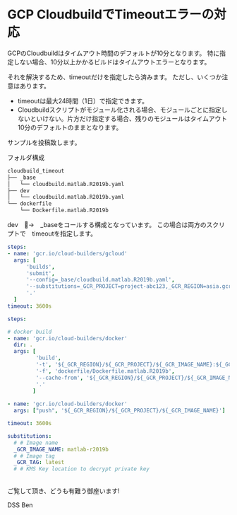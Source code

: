 # GCP CloudbuildでTimeoutエラーの対応

GCPのCloudbuildはタイムアウト時間のデフォルトが10分となります。
特に指定しない場合、10分以上かかるビルドはタイムアウトエラーとなります。

それを解決するため、timeoutだけを指定したら済みます。
ただし、いくつか注意はあります。

- timeoutは最大24時間（1日）で指定できます。
- Cloudbuildスクリプトがモジュール化される場合、モジュールごとに指定しないといけない。片方だけ指定する場合、残りのモジュールはタイムアウト10分のデフォルトのままとなります。

サンプルを投稿致します。

フォルダ構成

```sh
cloudbuild_timeout
├── _base
│   └── cloudbuild.matlab.R2019b.yaml
├── dev
│   └── cloudbuild.matlab.R2019b.yaml
└── dockerfile
    └── Dockerfile.matlab.R2019b
```

dev　→　_baseをコールする構成となっています。
この場合は両方のスクリプトで　timeoutを指定します。

```sh:dev/cloudbuild.matlab.R2019b.yaml
steps:
- name: 'gcr.io/cloud-builders/gcloud'
  args: [
      'builds', 
      'submit',
      '--config=_base/cloudbuild.matlab.R2019b.yaml',
      '--substitutions=_GCR_PROJECT=project-abc123,_GCR_REGION=asia.gcr.io',
      '.'
  ]
timeout: 3600s
```

```sh:_base/cloudbuild.matlab.R2019b.yaml
steps:

# docker build
- name: 'gcr.io/cloud-builders/docker'
  dir: .
  args: [
         'build',
         '-t', '${_GCR_REGION}/${_GCR_PROJECT}/${_GCR_IMAGE_NAME}:${_GCR_TAG}',
         '-f', 'dockerfile/Dockerfile.matlab.R2019b',
         '--cache-from', '${_GCR_REGION}/${_GCR_PROJECT}/${_GCR_IMAGE_NAME}:${_GCR_TAG}',
         '.'
        ]
        
- name: 'gcr.io/cloud-builders/docker'
  args: ["push", '${_GCR_REGION}/${_GCR_PROJECT}/${_GCR_IMAGE_NAME}']

timeout: 3600s

substitutions:
  # # Image name
  _GCR_IMAGE_NAME: matlab-r2019b
  # # Image tag
  _GCR_TAG: latest
  # # KMS Key location to decrypt private key

```


<br>
ご覧して頂き、どうも有難う御座います!

DSS Ben
